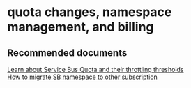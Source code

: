 <properties
	pageTitle="quota changes, namespace management, and billing"
	description="quota changes, namespace management, and billing"
	service="microsoft.servicebus"
	resource="namespaces"
	authors="aashu"
	displayOrder=""
	selfHelpType="generic"
	supportTopicIds="32421026"
	resourceTags=""
	productPesIds="13186"
	cloudEnvironments="public"
/>

# quota changes, namespace management, and billing

## **Recommended documents**
[Learn about Service Bus Quota and their throttling thresholds](https://azure.microsoft.com/documentation/articles/service-bus-quotas/)<br>
[How to migrate SB namespace to other subscription](https://azure.microsoft.com/documentation/articles/service-bus-powershell-how-to-provision/#migrate-a-namespace-to-another-azure-subscription)
